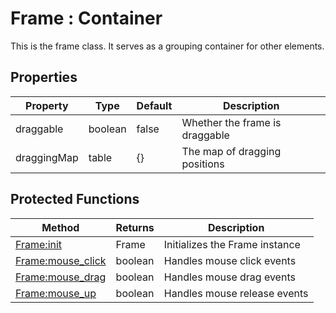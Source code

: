 # Frame : Container
This is the frame class. It serves as a grouping container for other elements.

## Properties

|Property|Type|Default|Description|
|---|---|---|---|
|draggable|boolean|false|Whether the frame is draggable
|draggingMap|table|{}|The map of dragging positions


## Protected Functions

|Method|Returns|Description|
|---|---|---|
|[Frame:init](#Frame:init)|Frame|Initializes the Frame instance
|[Frame:mouse_click](#Frame:mouse_click)|boolean|Handles mouse click events
|[Frame:mouse_drag](#Frame:mouse_drag)|boolean|Handles mouse drag events
|[Frame:mouse_up](#Frame:mouse_up)|boolean|Handles mouse release events


